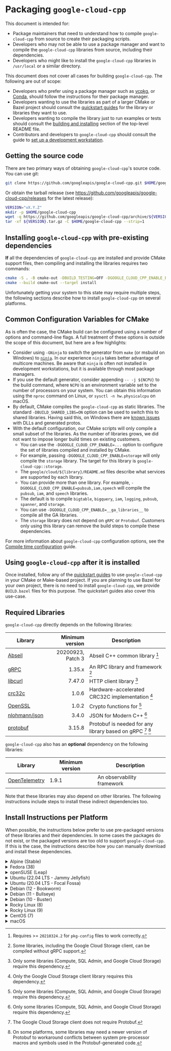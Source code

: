 # Packaging `google-cloud-cpp`

This document is intended for:

- Package maintainers that need to understand how to compile `google-cloud-cpp`
  from source to create their packaging scripts.
- Developers who may not be able to use a package manager and want to compile
  the `google-cloud-cpp` libraries from source, including their dependencies.
- Developers who might like to install the `google-cloud-cpp` libraries in
  `/usr/local` or a similar directory.

This document does not cover all cases for building `google-cloud-cpp`. The
following are out of scope:

- Developers who prefer using a package manager such as
  [vcpkg](https://vcpkg.io), or [Conda](https://conda.io), should follow the
  instructions for their package manager.
- Developers wanting to use the libraries as part of a larger CMake or Bazel
  project should consult the [quickstart guides](/README.md#quickstart) for the
  library or libraries they want to use.
- Developers wanting to compile the library just to run examples or tests should
  consult the [building and installing](/README.md#building-and-installing)
  section of the top-level README file.
- Contributors and developers to `google-cloud-cpp` should consult the guide to
  [set up a development workstation][howto-setup-dev-workstation].

## Getting the source code

There are two primary ways of obtaining `google-cloud-cpp`'s source code. You
can use git:

```bash
git clone https://github.com/googleapis/google-cloud-cpp.git $HOME/google-cloud-cpp
```

Or obtain the tarball release (see
https://github.com/googleapis/google-cloud-cpp/releases for the latest release):

```bash
VERSION="vX.Y.Z"
mkdir -p $HOME/google-cloud-cpp
wget -q https://github.com/googleapis/google-cloud-cpp/archive/${VERSION}.tar.gz
tar -xf ${VERSION}.tar.gz -C $HOME/google-cloud-cpp --strip=1
```

## Installing `google-cloud-cpp` with pre-existing dependencies

**If** all the dependencies of `google-cloud-cpp` are installed and provide
CMake support files, then compiling and installing the libraries requires two
commands:

```bash
cmake -S . -B cmake-out -DBUILD_TESTING=OFF -DGOOGLE_CLOUD_CPP_ENABLE_EXAMPLES=OFF
cmake --build cmake-out --target install
```

Unfortunately getting your system to this state may require multiple steps, the
following sections describe how to install `google-cloud-cpp` on several
platforms.

## Common Configuration Variables for CMake

As is often the case, the CMake build can be configured using a number of
options and command-line flags. A full treatment of these options is outside the
scope of this document, but here are a few highlights:

- Consider using `-GNinja` to switch the generator from `make` (or msbuild on
  Windows) to [`ninja`][ninja-build]. In our experience `ninja` takes better
  advantage of multicore machines. Be aware that `ninja` is often not installed
  in development workstations, but it is available through most package
  managers.
- If you use the default generator, consider appending `-- -j ${NCPU}` to the
  build command, where `NCPU` is an environment variable set to the number of
  processors on your system. You can obtain this information using the `nproc`
  command on Linux, or `sysctl -n hw.physicalcpu` on macOS.
- By default, CMake compiles the `google-cloud-cpp` as static libraries. The
  standard `-DBUILD_SHARED_LIBS=ON` option can be used to switch this to shared
  libraries. Having said this, on Windows there are [known issues][issues-5489]
  with DLLs and generated protos.
- With the default configuration, our CMake scripts will only compile a small
  subset of the libraries. As the number of libraries grows, we did not want to
  impose longer build times on existing customers.
  - You can use the `-DGOOGLE_CLOUD_CPP_ENABLE=...` option to configure the set
    of libraries compiled and installed by CMake.
  - For example, passing `-DGOOGLE_CLOUD_CPP_ENABLE=storage` will only compile
    the `storage` library. The target for this library is
    `google-cloud-cpp::storage`.
  - The `google/cloud/${library}/README.md` files describe what services are
    supported by each library.
  - You can provide more than one library. For example,
    `-DGOOGLE_CLOUD_CPP_ENABLE=pubsub,iam,speech` will compile the `pubsub`,
    `iam`, and `speech` libraries.
  - The default is to compile `bigtable`, `bigquery`, `iam`, `logging`,
    `pubsub`, `spanner`, and `storage`.
  - You can use `-DGOOGLE_CLOUD_CPP_ENABLE=__ga_libraries__` to compile all the
    GA libraries.
  - The `storage` library does not depend on `gRPC` or `Protobuf`. Customers
    only using this library can remove the build steps to compile these
    dependencies.

For more information about `google-cloud-cpp` configuration options, see the
[Compile time configuration](/doc/compile-time-configuration.md) guide.

## Using `google-cloud-cpp` after it is installed

Once installed, follow any of the [quickstart guides](/README.md#quickstart) to
use `google-cloud-cpp` in your CMake or Make-based project. If you are planning
to use Bazel for your own project, there is no need to install
`google-cloud-cpp`, we provide `BUILD.bazel` files for this purpose. The
quickstart guides also cover this use-case.

## Required Libraries

`google-cloud-cpp` directly depends on the following libraries:

| Library                           |   Minimum version | Description                                                |
| --------------------------------- | ----------------: | ---------------------------------------------------------- |
| [Abseil][abseil-gh]               | 20200923, Patch 3 | Abseil C++ common library [^1]                             |
| [gRPC][grpc-gh]                   |            1.35.x | An RPC library and framework [^2]                          |
| [libcurl][libcurl-gh]             |            7.47.0 | HTTP client library [^3]                                   |
| [crc32c][crc32c-gh]               |             1.0.6 | Hardware-accelerated CRC32C implementation [^4]            |
| [OpenSSL][openssl-gh]             |             1.0.2 | Crypto functions for [^3]                                  |
| [nlohmann/json][nlohmann-json-gh] |             3.4.0 | JSON for Modern C++ [^3]                                   |
| [protobuf][protobuf-gh]           |            3.15.8 | Protobuf is needed for any library based on gRPC [^5] [^6] |

`google-cloud-cpp` also has an **optional** dependency on the following
libraries:

| Library                           | Minimum version | Description                |
| --------------------------------- | --------------- | -------------------------- |
| [OpenTelemetry][opentelemetry-gh] | 1.9.1           | An observability framework |

Note that these libraries may also depend on other libraries. The following
instructions include steps to install these indirect dependencies too.

## Install Instructions per Platform

When possible, the instructions below prefer to use pre-packaged versions of
these libraries and their dependencies. In some cases the packages do not exist,
or the packaged versions are too old to support `google-cloud-cpp`. If this is
the case, the instructions describe how you can manually download and install
these dependencies.

<!-- inject-distro-instructions-start -->

<details>
<summary>Alpine (Stable)</summary>
<br>

Install the minimal development tools, libcurl, and OpenSSL:

```bash
apk update && \
    apk add bash ca-certificates cmake curl git \
        gcc g++ make tar unzip zip zlib-dev
```

Alpine's version of `pkg-config` (https://github.com/pkgconf/pkgconf) is slow
when handling `.pc` files with lots of `Requires:` deps, which happens with
Abseil, so we use the normal `pkg-config` binary, which seems to not suffer from
this bottleneck. For more details see
https://github.com/pkgconf/pkgconf/issues/229 and
https://github.com/googleapis/google-cloud-cpp/issues/7052.

```bash
mkdir -p $HOME/Downloads/pkg-config-cpp && cd $HOME/Downloads/pkg-config-cpp
curl -fsSL https://pkgconfig.freedesktop.org/releases/pkg-config-0.29.2.tar.gz | \
    tar -xzf - --strip-components=1 && \
    ./configure --with-internal-glib && \
    make -j ${NCPU:-4} && \
sudo make install
export PKG_CONFIG_PATH=/usr/local/lib64/pkgconfig:/usr/local/lib/pkgconfig:/usr/lib64/pkgconfig
```

#### Dependencies

The versions of Abseil, Protobuf, gRPC, OpenSSL, and nlohmann-json included with
Alpine >= 3.16 meet `google-cloud-cpp`'s requirements. We can simply install the
development packages

```bash
apk update && \
    apk add abseil-cpp-dev c-ares-dev curl-dev grpc-dev \
        protobuf-dev nlohmann-json openssl-dev re2-dev
```

#### crc32c

The project depends on the Crc32c library, we need to compile this from source:

```bash
mkdir -p $HOME/Downloads/crc32c && cd $HOME/Downloads/crc32c
curl -fsSL https://github.com/google/crc32c/archive/1.1.2.tar.gz | \
    tar -xzf - --strip-components=1 && \
    cmake \
        -DCMAKE_BUILD_TYPE=Release \
        -DBUILD_SHARED_LIBS=yes \
        -DCRC32C_BUILD_TESTS=OFF \
        -DCRC32C_BUILD_BENCHMARKS=OFF \
        -DCRC32C_USE_GLOG=OFF \
        -S . -B cmake-out && \
    cmake --build cmake-out -- -j ${NCPU:-4} && \
sudo cmake --build cmake-out --target install -- -j ${NCPU:-4}
```

#### opentelemetry-cpp

The project has an **optional** dependency on the OpenTelemetry library. We
recommend installing this library because:

- the dependency will become required in the google-cloud-cpp v3.x series.
- it is needed to produce distributed traces of the library.

```bash
mkdir -p $HOME/Downloads/opentelemetry-cpp && cd $HOME/Downloads/opentelemetry-cpp
curl -fsSL https://github.com/open-telemetry/opentelemetry-cpp/archive/v1.14.2.tar.gz | \
    tar -xzf - --strip-components=1 && \
    cmake \
        -DCMAKE_BUILD_TYPE=Release \
        -DBUILD_SHARED_LIBS=yes \
        -DWITH_EXAMPLES=OFF \
        -DWITH_ABSEIL=ON \
        -DBUILD_TESTING=OFF \
        -DOPENTELEMETRY_INSTALL=ON \
        -DOPENTELEMETRY_ABI_VERSION_NO=2 \
        -S . -B cmake-out && \
sudo cmake --build cmake-out --target install -- -j ${NCPU:-4}
```

#### Compile and install the main project

We can now compile and install `google-cloud-cpp`:

```bash
# Pick a location to install the artifacts, e.g., `/usr/local` or `/opt`
PREFIX="${HOME}/google-cloud-cpp-installed"
cmake -S . -B cmake-out \
  -DCMAKE_BUILD_TYPE=Release \
  -DCMAKE_INSTALL_PREFIX="${PREFIX}" \
  -DBUILD_TESTING=OFF \
  -DGOOGLE_CLOUD_CPP_ENABLE_EXAMPLES=OFF \
  -DGOOGLE_CLOUD_CPP_ENABLE=__ga_libraries__,opentelemetry
cmake --build cmake-out -- -j "$(nproc)"
cmake --build cmake-out --target install
```

</details>

<details>
<summary>Fedora (38)</summary>
<br>

Install the minimal development tools:

```bash
sudo dnf makecache && \
sudo dnf install -y cmake curl findutils gcc-c++ git make ninja-build \
        openssl-devel patch unzip tar wget zip zlib-devel
```

Fedora 38 includes packages, with recent enough versions, for most of the direct
dependencies of `google-cloud-cpp`.

```bash
sudo dnf makecache && \
sudo dnf install -y protobuf-compiler protobuf-devel grpc-cpp grpc-devel \
        libcurl-devel google-crc32c-devel
```

#### Patching pkg-config

If you are not planning to use `pkg-config(1)` you can skip these steps.

Fedora's version of `pkg-config` (https://github.com/pkgconf/pkgconf) is slow
when handling `.pc` files with lots of `Requires:` deps, which happens with
Abseil. If you plan to use `pkg-config` with any of the installed artifacts, you
may want to use a recent version of the standard `pkg-config` binary. If not,
`sudo dnf install pkgconfig` should work.

```bash
mkdir -p $HOME/Downloads/pkg-config-cpp && cd $HOME/Downloads/pkg-config-cpp
curl -fsSL https://pkgconfig.freedesktop.org/releases/pkg-config-0.29.2.tar.gz | \
    tar -xzf - --strip-components=1 && \
    ./configure --with-internal-glib && \
    make -j ${NCPU:-4} && \
sudo make install && \
sudo ldconfig
```

Older versions of Fedora hard-code RE2 to use C++11. It was fixed starting with
Fedora:38. If you using Fedora >= 38 or you are not planning to use
`pkg-config(1)` you can ignore this step. Alternatively, you can install RE2 and
gRPC from source.

```
sed -i 's/-std=c\+\+11 //' /usr/lib64/pkgconfig/re2.pc
```

The following steps will install libraries and tools in `/usr/local`. By
default, pkg-config does not search in these directories.

```bash
export PKG_CONFIG_PATH=/usr/local/share/pkgconfig:/usr/lib64/pkgconfig:/usr/local/lib64/pkgconfig
```

#### nlohmann_json library

The project depends on the nlohmann_json library. We use CMake to install it as
this installs the necessary CMake configuration files. Note that this is a
header-only library, and often installed manually. This leaves your environment
without support for CMake pkg-config.

```bash
mkdir -p $HOME/Downloads/json && cd $HOME/Downloads/json
curl -fsSL https://github.com/nlohmann/json/archive/v3.11.3.tar.gz | \
    tar -xzf - --strip-components=1 && \
    cmake \
      -DCMAKE_BUILD_TYPE=Release \
      -DBUILD_SHARED_LIBS=yes \
      -DBUILD_TESTING=OFF \
      -DJSON_BuildTests=OFF \
      -S . -B cmake-out && \
sudo cmake --build cmake-out --target install -- -j ${NCPU:-4} && \
sudo ldconfig
```

#### opentelemetry-cpp

The project has an **optional** dependency on the OpenTelemetry library. We
recommend installing this library because:

- the dependency will become required in the google-cloud-cpp v3.x series.
- it is needed to produce distributed traces of the library.

```bash
mkdir -p $HOME/Downloads/opentelemetry-cpp && cd $HOME/Downloads/opentelemetry-cpp
curl -fsSL https://github.com/open-telemetry/opentelemetry-cpp/archive/v1.14.2.tar.gz | \
    tar -xzf - --strip-components=1 && \
    cmake \
        -DCMAKE_BUILD_TYPE=Release \
        -DBUILD_SHARED_LIBS=yes \
        -DWITH_EXAMPLES=OFF \
        -DWITH_ABSEIL=ON \
        -DBUILD_TESTING=OFF \
        -DOPENTELEMETRY_INSTALL=ON \
        -DOPENTELEMETRY_ABI_VERSION_NO=2 \
        -S . -B cmake-out && \
sudo cmake --build cmake-out --target install -- -j ${NCPU:-4} && \
sudo ldconfig
```

#### Compile and install the main project

We can now compile and install `google-cloud-cpp`:

```bash
# Pick a location to install the artifacts, e.g., `/usr/local` or `/opt`
PREFIX="${HOME}/google-cloud-cpp-installed"
cmake -S . -B cmake-out \
  -DCMAKE_BUILD_TYPE=Release \
  -DCMAKE_INSTALL_PREFIX="${PREFIX}" \
  -DBUILD_TESTING=OFF \
  -DGOOGLE_CLOUD_CPP_ENABLE_EXAMPLES=OFF \
  -DGOOGLE_CLOUD_CPP_ENABLE=__ga_libraries__,opentelemetry
cmake --build cmake-out -- -j "$(nproc)"
cmake --build cmake-out --target install
```

</details>

<details>
<summary>openSUSE (Leap)</summary>
<br>

Install the minimal development tools.

**NOTE:** The default compiler on openSUSE (GCC 7.5.0) crashes while compiling
some of the files generated by Protobuf. Minor variations in the Protobuf
version or the libraries changes where the compiler crashes. We recommend you
use GCC 8 or higher to compile `google-cloud-cpp`.

```bash
sudo zypper refresh && \
sudo zypper install --allow-downgrade -y automake cmake curl \
        gcc gcc-c++ gcc8 gcc8-c++ git gzip libtool make patch tar wget
```

Install the dependencies for `google-cloud-cpp`.

```bash
sudo zypper refresh && \
sudo zypper install --allow-downgrade -y libcurl-devel libopenssl-devel \
        abseil-cpp-devel grpc-devel libprotobuf-devel libcrc32c-devel \
        nlohmann_json-devel
```

The following steps will install libraries and tools in `/usr/local`. openSUSE
does not search for shared libraries in these directories by default. There are
multiple ways to solve this problem, the following steps are one solution:

```bash
(echo "/usr/local/lib" ; echo "/usr/local/lib64") | \
sudo tee /etc/ld.so.conf.d/usrlocal.conf
export PKG_CONFIG_PATH=/usr/local/lib/pkgconfig:/usr/local/lib64/pkgconfig
export PATH=/usr/local/bin:${PATH}
```

#### opentelemetry-cpp

The project has an **optional** dependency on the OpenTelemetry library. We
recommend installing this library because:

- the dependency will become required in the google-cloud-cpp v3.x series.
- it is needed to produce distributed traces of the library.

```bash
mkdir -p $HOME/Downloads/opentelemetry-cpp && cd $HOME/Downloads/opentelemetry-cpp
curl -fsSL https://github.com/open-telemetry/opentelemetry-cpp/archive/v1.14.2.tar.gz | \
    tar -xzf - --strip-components=1 && \
    cmake \
        -DCMAKE_BUILD_TYPE=Release \
        -DBUILD_SHARED_LIBS=yes \
        -DWITH_EXAMPLES=OFF \
        -DWITH_ABSEIL=ON \
        -DBUILD_TESTING=OFF \
        -DOPENTELEMETRY_INSTALL=ON \
        -DOPENTELEMETRY_ABI_VERSION_NO=2 \
        -S . -B cmake-out && \
sudo cmake --build cmake-out --target install -- -j ${NCPU:-4} && \
sudo ldconfig
```

Use the following environment variables to configure the compiler used by CMake.

export CXX=g++-8

export CC=gcc-8

#### Compile and install the main project

We can now compile and install `google-cloud-cpp`:

```bash
# Pick a location to install the artifacts, e.g., `/usr/local` or `/opt`
PREFIX="${HOME}/google-cloud-cpp-installed"
cmake -S . -B cmake-out \
  -DCMAKE_BUILD_TYPE=Release \
  -DCMAKE_INSTALL_PREFIX="${PREFIX}" \
  -DBUILD_TESTING=OFF \
  -DGOOGLE_CLOUD_CPP_ENABLE_EXAMPLES=OFF \
  -DGOOGLE_CLOUD_CPP_ENABLE=__ga_libraries__,opentelemetry
cmake --build cmake-out -- -j "$(nproc)"
cmake --build cmake-out --target install
```

</details>

<details>
<summary>Ubuntu (22.04 LTS - Jammy Jellyfish)</summary>
<br>

Install the minimal development tools, libcurl, OpenSSL and libc-ares:

```bash
export DEBIAN_FRONTEND=noninteractive
sudo apt-get update && \
sudo apt-get --no-install-recommends install -y apt-transport-https apt-utils \
        automake build-essential cmake ca-certificates curl git \
        gcc g++ libc-ares-dev libc-ares2 libcurl4-openssl-dev libre2-dev \
        libssl-dev m4 make pkg-config tar wget zlib1g-dev
```

#### Abseil

We need a recent version of Abseil. Enabling `ABSL_PROPAGATE_CXX_STD` propagates
the version of C++ used to compile Abseil to anything that depends on Abseil.

```bash
mkdir -p $HOME/Downloads/abseil-cpp && cd $HOME/Downloads/abseil-cpp
curl -fsSL https://github.com/abseil/abseil-cpp/archive/20240116.1.tar.gz | \
    tar -xzf - --strip-components=1 && \
    cmake \
      -DCMAKE_BUILD_TYPE=Release \
      -DABSL_BUILD_TESTING=OFF \
      -DABSL_PROPAGATE_CXX_STD=ON \
      -DBUILD_SHARED_LIBS=yes \
      -S . -B cmake-out && \
    cmake --build cmake-out -- -j ${NCPU:-4} && \
sudo cmake --build cmake-out --target install -- -j ${NCPU:-4} && \
sudo ldconfig
```

#### Protobuf

We need to install a version of Protobuf that is recent enough to support the
Google Cloud Platform proto files:

```bash
mkdir -p $HOME/Downloads/protobuf && cd $HOME/Downloads/protobuf
curl -fsSL https://github.com/protocolbuffers/protobuf/archive/v25.3.tar.gz | \
    tar -xzf - --strip-components=1 && \
    cmake \
        -DCMAKE_BUILD_TYPE=Release \
        -DBUILD_SHARED_LIBS=yes \
        -Dprotobuf_BUILD_TESTS=OFF \
        -Dprotobuf_ABSL_PROVIDER=package \
        -S . -B cmake-out && \
    cmake --build cmake-out -- -j ${NCPU:-4} && \
sudo cmake --build cmake-out --target install -- -j ${NCPU:-4} && \
sudo ldconfig
```

#### gRPC

We also need a version of gRPC that is recent enough to support the Google Cloud
Platform proto files. We install it using:

```bash
mkdir -p $HOME/Downloads/grpc && cd $HOME/Downloads/grpc
curl -fsSL https://github.com/grpc/grpc/archive/v1.62.0.tar.gz | \
    tar -xzf - --strip-components=1 && \
    cmake \
        -DCMAKE_BUILD_TYPE=Release \
        -DBUILD_SHARED_LIBS=yes \
        -DgRPC_INSTALL=ON \
        -DgRPC_BUILD_TESTS=OFF \
        -DgRPC_ABSL_PROVIDER=package \
        -DgRPC_CARES_PROVIDER=package \
        -DgRPC_PROTOBUF_PROVIDER=package \
        -DgRPC_RE2_PROVIDER=package \
        -DgRPC_SSL_PROVIDER=package \
        -DgRPC_ZLIB_PROVIDER=package \
        -S . -B cmake-out && \
    cmake --build cmake-out -- -j ${NCPU:-4} && \
sudo cmake --build cmake-out --target install -- -j ${NCPU:-4} && \
sudo ldconfig
```

#### crc32c

The project depends on the Crc32c library, we need to compile this from source:

```bash
mkdir -p $HOME/Downloads/crc32c && cd $HOME/Downloads/crc32c
curl -fsSL https://github.com/google/crc32c/archive/1.1.2.tar.gz | \
    tar -xzf - --strip-components=1 && \
    cmake \
        -DCMAKE_BUILD_TYPE=Release \
        -DBUILD_SHARED_LIBS=yes \
        -DCRC32C_BUILD_TESTS=OFF \
        -DCRC32C_BUILD_BENCHMARKS=OFF \
        -DCRC32C_USE_GLOG=OFF \
        -S . -B cmake-out && \
    cmake --build cmake-out -- -j ${NCPU:-4} && \
sudo cmake --build cmake-out --target install -- -j ${NCPU:-4} && \
sudo ldconfig
```

#### nlohmann_json library

The project depends on the nlohmann_json library. We use CMake to install it as
this installs the necessary CMake configuration files. Note that this is a
header-only library, and often installed manually. This leaves your environment
without support for CMake pkg-config.

```bash
mkdir -p $HOME/Downloads/json && cd $HOME/Downloads/json
curl -fsSL https://github.com/nlohmann/json/archive/v3.11.3.tar.gz | \
    tar -xzf - --strip-components=1 && \
    cmake \
      -DCMAKE_BUILD_TYPE=Release \
      -DBUILD_SHARED_LIBS=yes \
      -DBUILD_TESTING=OFF \
      -DJSON_BuildTests=OFF \
      -S . -B cmake-out && \
sudo cmake --build cmake-out --target install -- -j ${NCPU:-4} && \
sudo ldconfig
```

#### opentelemetry-cpp

The project has an **optional** dependency on the OpenTelemetry library. We
recommend installing this library because:

- the dependency will become required in the google-cloud-cpp v3.x series.
- it is needed to produce distributed traces of the library.

```bash
mkdir -p $HOME/Downloads/opentelemetry-cpp && cd $HOME/Downloads/opentelemetry-cpp
curl -fsSL https://github.com/open-telemetry/opentelemetry-cpp/archive/v1.14.2.tar.gz | \
    tar -xzf - --strip-components=1 && \
    cmake \
        -DCMAKE_BUILD_TYPE=Release \
        -DBUILD_SHARED_LIBS=yes \
        -DWITH_EXAMPLES=OFF \
        -DWITH_ABSEIL=ON \
        -DBUILD_TESTING=OFF \
        -DOPENTELEMETRY_INSTALL=ON \
        -DOPENTELEMETRY_ABI_VERSION_NO=2 \
        -S . -B cmake-out && \
sudo cmake --build cmake-out --target install -- -j ${NCPU:-4} && \
sudo ldconfig
```

#### Compile and install the main project

We can now compile and install `google-cloud-cpp`:

```bash
# Pick a location to install the artifacts, e.g., `/usr/local` or `/opt`
PREFIX="${HOME}/google-cloud-cpp-installed"
cmake -S . -B cmake-out \
  -DCMAKE_BUILD_TYPE=Release \
  -DCMAKE_INSTALL_PREFIX="${PREFIX}" \
  -DBUILD_TESTING=OFF \
  -DGOOGLE_CLOUD_CPP_ENABLE_EXAMPLES=OFF \
  -DGOOGLE_CLOUD_CPP_ENABLE=__ga_libraries__,opentelemetry
cmake --build cmake-out -- -j "$(nproc)"
cmake --build cmake-out --target install
```

</details>

<details>
<summary>Ubuntu (20.04 LTS - Focal Fossa)</summary>
<br>

Install the minimal development tools, libcurl, OpenSSL and libc-ares:

```bash
export DEBIAN_FRONTEND=noninteractive
sudo apt-get update && \
sudo apt-get --no-install-recommends install -y apt-transport-https apt-utils \
        automake build-essential cmake ca-certificates curl git \
        gcc g++ libc-ares-dev libc-ares2 libcurl4-openssl-dev \
        libssl-dev m4 make pkg-config tar wget zlib1g-dev
```

#### Abseil

We need a recent version of Abseil. Enabling `ABSL_PROPAGATE_CXX_STD` propagates
the version of C++ used to compile Abseil to anything that depends on Abseil.

```bash
mkdir -p $HOME/Downloads/abseil-cpp && cd $HOME/Downloads/abseil-cpp
curl -fsSL https://github.com/abseil/abseil-cpp/archive/20240116.1.tar.gz | \
    tar -xzf - --strip-components=1 && \
    cmake \
      -DCMAKE_BUILD_TYPE=Release \
      -DABSL_BUILD_TESTING=OFF \
      -DABSL_PROPAGATE_CXX_STD=ON \
      -DBUILD_SHARED_LIBS=yes \
      -S . -B cmake-out && \
    cmake --build cmake-out -- -j ${NCPU:-4} && \
sudo cmake --build cmake-out --target install -- -j ${NCPU:-4} && \
sudo ldconfig
```

#### Protobuf

We need to install a version of Protobuf that is recent enough to support the
Google Cloud Platform proto files:

```bash
mkdir -p $HOME/Downloads/protobuf && cd $HOME/Downloads/protobuf
curl -fsSL https://github.com/protocolbuffers/protobuf/archive/v25.3.tar.gz | \
    tar -xzf - --strip-components=1 && \
    cmake \
        -DCMAKE_BUILD_TYPE=Release \
        -DBUILD_SHARED_LIBS=yes \
        -Dprotobuf_BUILD_TESTS=OFF \
        -Dprotobuf_ABSL_PROVIDER=package \
        -S . -B cmake-out && \
    cmake --build cmake-out -- -j ${NCPU:-4} && \
sudo cmake --build cmake-out --target install -- -j ${NCPU:-4} && \
sudo ldconfig
```

#### RE2

The version of RE2 included with this distro hard-codes C++11 in its pkg-config
file. You can skip this build and use the system's package if you are not
planning to use pkg-config.

```bash
mkdir -p $HOME/Downloads/re2 && cd $HOME/Downloads/re2
curl -fsSL https://github.com/google/re2/archive/2024-03-01.tar.gz | \
    tar -xzf - --strip-components=1 && \
    cmake -DCMAKE_BUILD_TYPE=Release \
        -DBUILD_SHARED_LIBS=ON \
        -DRE2_BUILD_TESTING=OFF \
        -S . -B cmake-out && \
    cmake --build cmake-out -- -j ${NCPU:-4} && \
sudo cmake --build cmake-out --target install -- -j ${NCPU:-4} && \
sudo ldconfig
```

#### gRPC

We also need a version of gRPC that is recent enough to support the Google Cloud
Platform proto files. We install it using:

```bash
mkdir -p $HOME/Downloads/grpc && cd $HOME/Downloads/grpc
curl -fsSL https://github.com/grpc/grpc/archive/v1.62.0.tar.gz | \
    tar -xzf - --strip-components=1 && \
    cmake \
        -DCMAKE_BUILD_TYPE=Release \
        -DBUILD_SHARED_LIBS=yes \
        -DgRPC_INSTALL=ON \
        -DgRPC_BUILD_TESTS=OFF \
        -DgRPC_ABSL_PROVIDER=package \
        -DgRPC_CARES_PROVIDER=package \
        -DgRPC_PROTOBUF_PROVIDER=package \
        -DgRPC_RE2_PROVIDER=package \
        -DgRPC_SSL_PROVIDER=package \
        -DgRPC_ZLIB_PROVIDER=package \
        -S . -B cmake-out && \
    cmake --build cmake-out -- -j ${NCPU:-4} && \
sudo cmake --build cmake-out --target install -- -j ${NCPU:-4} && \
sudo ldconfig
```

#### crc32c

The project depends on the Crc32c library, we need to compile this from source:

```bash
mkdir -p $HOME/Downloads/crc32c && cd $HOME/Downloads/crc32c
curl -fsSL https://github.com/google/crc32c/archive/1.1.2.tar.gz | \
    tar -xzf - --strip-components=1 && \
    cmake \
        -DCMAKE_BUILD_TYPE=Release \
        -DBUILD_SHARED_LIBS=yes \
        -DCRC32C_BUILD_TESTS=OFF \
        -DCRC32C_BUILD_BENCHMARKS=OFF \
        -DCRC32C_USE_GLOG=OFF \
        -S . -B cmake-out && \
    cmake --build cmake-out -- -j ${NCPU:-4} && \
sudo cmake --build cmake-out --target install -- -j ${NCPU:-4} && \
sudo ldconfig
```

#### nlohmann_json library

The project depends on the nlohmann_json library. We use CMake to install it as
this installs the necessary CMake configuration files. Note that this is a
header-only library, and often installed manually. This leaves your environment
without support for CMake pkg-config.

```bash
mkdir -p $HOME/Downloads/json && cd $HOME/Downloads/json
curl -fsSL https://github.com/nlohmann/json/archive/v3.11.3.tar.gz | \
    tar -xzf - --strip-components=1 && \
    cmake \
      -DCMAKE_BUILD_TYPE=Release \
      -DBUILD_SHARED_LIBS=yes \
      -DBUILD_TESTING=OFF \
      -DJSON_BuildTests=OFF \
      -S . -B cmake-out && \
sudo cmake --build cmake-out --target install -- -j ${NCPU:-4} && \
sudo ldconfig
```

#### opentelemetry-cpp

The project has an **optional** dependency on the OpenTelemetry library. We
recommend installing this library because:

- the dependency will become required in the google-cloud-cpp v3.x series.
- it is needed to produce distributed traces of the library.

```bash
mkdir -p $HOME/Downloads/opentelemetry-cpp && cd $HOME/Downloads/opentelemetry-cpp
curl -fsSL https://github.com/open-telemetry/opentelemetry-cpp/archive/v1.14.2.tar.gz | \
    tar -xzf - --strip-components=1 && \
    cmake \
        -DCMAKE_BUILD_TYPE=Release \
        -DBUILD_SHARED_LIBS=yes \
        -DWITH_EXAMPLES=OFF \
        -DWITH_ABSEIL=ON \
        -DBUILD_TESTING=OFF \
        -DOPENTELEMETRY_INSTALL=ON \
        -DOPENTELEMETRY_ABI_VERSION_NO=2 \
        -S . -B cmake-out && \
sudo cmake --build cmake-out --target install -- -j ${NCPU:-4} && \
sudo ldconfig
```

#### Compile and install the main project

We can now compile and install `google-cloud-cpp`:

```bash
# Pick a location to install the artifacts, e.g., `/usr/local` or `/opt`
PREFIX="${HOME}/google-cloud-cpp-installed"
cmake -S . -B cmake-out \
  -DCMAKE_BUILD_TYPE=Release \
  -DCMAKE_INSTALL_PREFIX="${PREFIX}" \
  -DBUILD_TESTING=OFF \
  -DGOOGLE_CLOUD_CPP_ENABLE_EXAMPLES=OFF \
  -DGOOGLE_CLOUD_CPP_ENABLE=__ga_libraries__,opentelemetry
cmake --build cmake-out -- -j "$(nproc)"
cmake --build cmake-out --target install
```

</details>

<details>
<summary>Debian (12 - Bookworm)</summary>
<br>

Install the minimal development tools.

```bash
sudo apt-get update && \
sudo apt-get --no-install-recommends install -y apt-transport-https apt-utils \
        automake build-essential ca-certificates cmake curl git \
        gcc g++ m4 make ninja-build pkg-config tar wget zlib1g-dev
```

Install the development packages for direct `google-cloud-cpp` dependencies:

```bash
sudo apt-get update && \
sudo apt-get --no-install-recommends install -y \
        libabsl-dev \
        libprotobuf-dev protobuf-compiler \
        libgrpc++-dev libgrpc-dev protobuf-compiler-grpc \
        libcurl4-openssl-dev libssl-dev nlohmann-json3-dev
```

#### Patching pkg-config

If you are not planning to use `pkg-config(1)` you can skip these steps.

Debian's version of `pkg-config` (https://github.com/pkgconf/pkgconf) is slow
when handling `.pc` files with lots of `Requires:` deps, which happens with
Abseil. If you plan to use `pkg-config` with any of the installed artifacts, you
may want to use a recent version of the standard `pkg-config` binary. If not,
`sudo dnf install pkgconfig` should work.

```bash
mkdir -p $HOME/Downloads/pkg-config-cpp && cd $HOME/Downloads/pkg-config-cpp
curl -fsSL https://pkgconfig.freedesktop.org/releases/pkg-config-0.29.2.tar.gz | \
    tar -xzf - --strip-components=1 && \
    ./configure --with-internal-glib && \
    make -j ${NCPU:-4} && \
sudo make install && \
sudo ldconfig
export PKG_CONFIG_PATH=/usr/lib/x86_64-linux-gnu/pkgconfig/
```

#### crc32c

The project depends on the Crc32c library, we need to compile this from source:

```bash
mkdir -p $HOME/Downloads/crc32c && cd $HOME/Downloads/crc32c
curl -fsSL https://github.com/google/crc32c/archive/1.1.2.tar.gz | \
    tar -xzf - --strip-components=1 && \
    cmake \
        -DCMAKE_BUILD_TYPE=Release \
        -DBUILD_SHARED_LIBS=yes \
        -DCRC32C_BUILD_TESTS=OFF \
        -DCRC32C_BUILD_BENCHMARKS=OFF \
        -DCRC32C_USE_GLOG=OFF \
        -S . -B cmake-out && \
    cmake --build cmake-out -- -j ${NCPU:-4} && \
sudo cmake --build cmake-out --target install -- -j ${NCPU:-4} && \
sudo ldconfig
```

#### opentelemetry-cpp

The project has an **optional** dependency on the OpenTelemetry library. We
recommend installing this library because:

- the dependency will become required in the google-cloud-cpp v3.x series.
- it is needed to produce distributed traces of the library.

```bash
mkdir -p $HOME/Downloads/opentelemetry-cpp && cd $HOME/Downloads/opentelemetry-cpp
curl -fsSL https://github.com/open-telemetry/opentelemetry-cpp/archive/v1.14.2.tar.gz | \
    tar -xzf - --strip-components=1 && \
    cmake \
        -DCMAKE_BUILD_TYPE=Release \
        -DBUILD_SHARED_LIBS=yes \
        -DWITH_EXAMPLES=OFF \
        -DWITH_ABSEIL=ON \
        -DBUILD_TESTING=OFF \
        -DOPENTELEMETRY_INSTALL=ON \
        -DOPENTELEMETRY_ABI_VERSION_NO=2 \
        -S . -B cmake-out && \
sudo cmake --build cmake-out --target install -- -j ${NCPU:-4} && \
sudo ldconfig
```

#### Compile and install the main project

We can now compile and install `google-cloud-cpp`:

```bash
# Pick a location to install the artifacts, e.g., `/usr/local` or `/opt`
PREFIX="${HOME}/google-cloud-cpp-installed"
cmake -S . -B cmake-out \
  -DCMAKE_BUILD_TYPE=Release \
  -DCMAKE_INSTALL_PREFIX="${PREFIX}" \
  -DBUILD_TESTING=OFF \
  -DGOOGLE_CLOUD_CPP_ENABLE_EXAMPLES=OFF \
  -DGOOGLE_CLOUD_CPP_ENABLE=__ga_libraries__,opentelemetry
cmake --build cmake-out -- -j "$(nproc)"
cmake --build cmake-out --target install
```

</details>

<details>
<summary>Debian (11 - Bullseye)</summary>
<br>

Install the minimal development tools, libcurl, and OpenSSL:

```bash
sudo apt-get update && \
sudo apt-get --no-install-recommends install -y apt-transport-https apt-utils \
        automake build-essential ca-certificates cmake curl git \
        gcc g++ libc-ares-dev libc-ares2 libcurl4-openssl-dev \
        libssl-dev m4 make ninja-build pkg-config tar wget zlib1g-dev
```

#### Abseil

Debian 11 ships with Abseil==20200923.3. Unfortunately, the current gRPC version
needs Abseil >= 20210324. Enabling `ABSL_PROPAGATE_CXX_STD` propagates the
version of C++ used to compile Abseil to anything that depends on Abseil.

```bash
mkdir -p $HOME/Downloads/abseil-cpp && cd $HOME/Downloads/abseil-cpp
curl -fsSL https://github.com/abseil/abseil-cpp/archive/20240116.1.tar.gz | \
    tar -xzf - --strip-components=1 && \
    cmake \
      -DCMAKE_BUILD_TYPE=Release \
      -DABSL_BUILD_TESTING=OFF \
      -DABSL_PROPAGATE_CXX_STD=ON \
      -DBUILD_SHARED_LIBS=yes \
      -S . -B cmake-out && \
    cmake --build cmake-out -- -j ${NCPU:-4} && \
sudo cmake --build cmake-out --target install -- -j ${NCPU:-4} && \
sudo ldconfig
```

#### crc32c

The project depends on the Crc32c library, we need to compile this from source:

```bash
mkdir -p $HOME/Downloads/crc32c && cd $HOME/Downloads/crc32c
curl -fsSL https://github.com/google/crc32c/archive/1.1.2.tar.gz | \
    tar -xzf - --strip-components=1 && \
    cmake \
        -DCMAKE_BUILD_TYPE=Release \
        -DBUILD_SHARED_LIBS=yes \
        -DCRC32C_BUILD_TESTS=OFF \
        -DCRC32C_BUILD_BENCHMARKS=OFF \
        -DCRC32C_USE_GLOG=OFF \
        -S . -B cmake-out && \
    cmake --build cmake-out -- -j ${NCPU:-4} && \
sudo cmake --build cmake-out --target install -- -j ${NCPU:-4} && \
sudo ldconfig
```

#### nlohmann_json library

Debian 11 also ships with nlohmann-json==3.9.1, which is recent enough for our
needs:

```bash
sudo apt-get update && \
sudo apt-get --no-install-recommends install -y nlohmann-json3-dev
```

#### Protobuf

Unless you are only using the Google Cloud Storage library the project needs
Protobuf and gRPC. Unfortunately the version of Protobuf that ships with Debian
11 is not recent enough to support the protos published by Google Cloud. We need
to build from source:

```bash
mkdir -p $HOME/Downloads/protobuf && cd $HOME/Downloads/protobuf
curl -fsSL https://github.com/protocolbuffers/protobuf/archive/v25.3.tar.gz | \
    tar -xzf - --strip-components=1 && \
    cmake \
        -DCMAKE_BUILD_TYPE=Release \
        -DBUILD_SHARED_LIBS=yes \
        -Dprotobuf_BUILD_TESTS=OFF \
        -Dprotobuf_ABSL_PROVIDER=package \
        -S . -B cmake-out && \
sudo cmake --build cmake-out --target install -- -j ${NCPU:-4} && \
sudo ldconfig
```

#### RE2

The version of RE2 included with this distro hard-codes C++11 in its pkg-config
file. You can skip this build and use the system's package if you are not
planning to use pkg-config.

```bash
mkdir -p $HOME/Downloads/re2 && cd $HOME/Downloads/re2
curl -fsSL https://github.com/google/re2/archive/2024-03-01.tar.gz | \
    tar -xzf - --strip-components=1 && \
    cmake -DCMAKE_BUILD_TYPE=Release \
        -DBUILD_SHARED_LIBS=ON \
        -DRE2_BUILD_TESTING=OFF \
        -S . -B cmake-out && \
    cmake --build cmake-out -- -j ${NCPU:-4} && \
sudo cmake --build cmake-out --target install -- -j ${NCPU:-4} && \
sudo ldconfig
```

#### gRPC

Finally, we build gRPC from source:

```bash
mkdir -p $HOME/Downloads/grpc && cd $HOME/Downloads/grpc
curl -fsSL https://github.com/grpc/grpc/archive/v1.62.0.tar.gz | \
    tar -xzf - --strip-components=1 && \
    cmake \
        -DCMAKE_BUILD_TYPE=Release \
        -DBUILD_SHARED_LIBS=yes \
        -DgRPC_INSTALL=ON \
        -DgRPC_BUILD_TESTS=OFF \
        -DgRPC_ABSL_PROVIDER=package \
        -DgRPC_CARES_PROVIDER=package \
        -DgRPC_PROTOBUF_PROVIDER=package \
        -DgRPC_RE2_PROVIDER=package \
        -DgRPC_SSL_PROVIDER=package \
        -DgRPC_ZLIB_PROVIDER=package \
        -S . -B cmake-out && \
sudo cmake --build cmake-out --target install -- -j ${NCPU:-4} && \
sudo ldconfig
```

#### opentelemetry-cpp

The project has an **optional** dependency on the OpenTelemetry library. We
recommend installing this library because:

- the dependency will become required in the google-cloud-cpp v3.x series.
- it is needed to produce distributed traces of the library.

```bash
mkdir -p $HOME/Downloads/opentelemetry-cpp && cd $HOME/Downloads/opentelemetry-cpp
curl -fsSL https://github.com/open-telemetry/opentelemetry-cpp/archive/v1.14.2.tar.gz | \
    tar -xzf - --strip-components=1 && \
    cmake \
        -DCMAKE_BUILD_TYPE=Release \
        -DBUILD_SHARED_LIBS=yes \
        -DWITH_EXAMPLES=OFF \
        -DWITH_ABSEIL=ON \
        -DBUILD_TESTING=OFF \
        -DOPENTELEMETRY_INSTALL=ON \
        -DOPENTELEMETRY_ABI_VERSION_NO=2 \
        -S . -B cmake-out && \
sudo cmake --build cmake-out --target install -- -j ${NCPU:-4} && \
sudo ldconfig
```

#### Compile and install the main project

We can now compile and install `google-cloud-cpp`:

```bash
# Pick a location to install the artifacts, e.g., `/usr/local` or `/opt`
PREFIX="${HOME}/google-cloud-cpp-installed"
cmake -S . -B cmake-out \
  -DCMAKE_BUILD_TYPE=Release \
  -DCMAKE_INSTALL_PREFIX="${PREFIX}" \
  -DBUILD_TESTING=OFF \
  -DGOOGLE_CLOUD_CPP_ENABLE_EXAMPLES=OFF \
  -DGOOGLE_CLOUD_CPP_ENABLE=__ga_libraries__,opentelemetry
cmake --build cmake-out -- -j "$(nproc)"
cmake --build cmake-out --target install
```

</details>

<details>
<summary>Debian (10 - Buster)</summary>
<br>

Install the minimal development tools, libcurl, and OpenSSL:

```bash
sudo apt-get update && \
sudo apt-get --no-install-recommends install -y apt-transport-https apt-utils \
        automake build-essential ca-certificates cmake curl git \
        gcc g++ libc-ares-dev libc-ares2 libcurl4-openssl-dev \
        libssl-dev m4 make ninja-build pkg-config tar wget zlib1g-dev
```

#### Abseil

We need a recent version of Abseil. Enabling `ABSL_PROPAGATE_CXX_STD` propagates
the version of C++ used to compile Abseil to anything that depends on Abseil.

```bash
mkdir -p $HOME/Downloads/abseil-cpp && cd $HOME/Downloads/abseil-cpp
curl -fsSL https://github.com/abseil/abseil-cpp/archive/20240116.1.tar.gz | \
    tar -xzf - --strip-components=1 && \
    cmake \
      -DCMAKE_BUILD_TYPE=Release \
      -DABSL_BUILD_TESTING=OFF \
      -DABSL_PROPAGATE_CXX_STD=ON \
      -DBUILD_SHARED_LIBS=yes \
      -S . -B cmake-out && \
    cmake --build cmake-out -- -j ${NCPU:-4} && \
sudo cmake --build cmake-out --target install -- -j ${NCPU:-4} && \
sudo ldconfig
```

#### crc32c

The project depends on the Crc32c library, we need to compile this from source:

```bash
mkdir -p $HOME/Downloads/crc32c && cd $HOME/Downloads/crc32c
curl -fsSL https://github.com/google/crc32c/archive/1.1.2.tar.gz | \
    tar -xzf - --strip-components=1 && \
    cmake \
        -DCMAKE_BUILD_TYPE=Release \
        -DBUILD_SHARED_LIBS=yes \
        -DCRC32C_BUILD_TESTS=OFF \
        -DCRC32C_BUILD_BENCHMARKS=OFF \
        -DCRC32C_USE_GLOG=OFF \
        -S . -B cmake-out && \
    cmake --build cmake-out -- -j ${NCPU:-4} && \
sudo cmake --build cmake-out --target install -- -j ${NCPU:-4} && \
sudo ldconfig
```

#### nlohmann_json library

The project depends on the nlohmann_json library. We use CMake to install it as
this installs the necessary CMake configuration files. Note that this is a
header-only library, and often installed manually. This leaves your environment
without support for CMake pkg-config.

```bash
mkdir -p $HOME/Downloads/json && cd $HOME/Downloads/json
curl -fsSL https://github.com/nlohmann/json/archive/v3.11.3.tar.gz | \
    tar -xzf - --strip-components=1 && \
    cmake \
      -DCMAKE_BUILD_TYPE=Release \
      -DBUILD_SHARED_LIBS=yes \
      -DBUILD_TESTING=OFF \
      -DJSON_BuildTests=OFF \
      -S . -B cmake-out && \
sudo cmake --build cmake-out --target install -- -j ${NCPU:-4} && \
sudo ldconfig
```

#### Protobuf

Unless you are only using the Google Cloud Storage library the project needs
Protobuf and gRPC. Unfortunately the version of Protobuf that ships with Debian
10 is not recent enough to support the protos published by Google Cloud. We need
to build from source:

```bash
mkdir -p $HOME/Downloads/protobuf && cd $HOME/Downloads/protobuf
curl -fsSL https://github.com/protocolbuffers/protobuf/archive/v25.3.tar.gz | \
    tar -xzf - --strip-components=1 && \
    cmake \
        -DCMAKE_BUILD_TYPE=Release \
        -DBUILD_SHARED_LIBS=yes \
        -Dprotobuf_BUILD_TESTS=OFF \
        -Dprotobuf_ABSL_PROVIDER=package \
        -S . -B cmake-out && \
sudo cmake --build cmake-out --target install -- -j ${NCPU:-4} && \
sudo ldconfig
```

#### RE2

The version of RE2 included with this distro hard-codes C++11 in its pkg-config
file. You can skip this build and use the system's package if you are not
planning to use pkg-config.

```bash
mkdir -p $HOME/Downloads/re2 && cd $HOME/Downloads/re2
curl -fsSL https://github.com/google/re2/archive/2024-03-01.tar.gz | \
    tar -xzf - --strip-components=1 && \
    cmake -DCMAKE_BUILD_TYPE=Release \
        -DBUILD_SHARED_LIBS=ON \
        -DRE2_BUILD_TESTING=OFF \
        -S . -B cmake-out && \
    cmake --build cmake-out -- -j ${NCPU:-4} && \
sudo cmake --build cmake-out --target install -- -j ${NCPU:-4} && \
sudo ldconfig
```

#### gRPC

Finally, we build gRPC from source:

```bash
mkdir -p $HOME/Downloads/grpc && cd $HOME/Downloads/grpc
curl -fsSL https://github.com/grpc/grpc/archive/v1.62.0.tar.gz | \
    tar -xzf - --strip-components=1 && \
    cmake \
        -DCMAKE_BUILD_TYPE=Release \
        -DBUILD_SHARED_LIBS=yes \
        -DgRPC_INSTALL=ON \
        -DgRPC_BUILD_TESTS=OFF \
        -DgRPC_ABSL_PROVIDER=package \
        -DgRPC_CARES_PROVIDER=package \
        -DgRPC_PROTOBUF_PROVIDER=package \
        -DgRPC_RE2_PROVIDER=package \
        -DgRPC_SSL_PROVIDER=package \
        -DgRPC_ZLIB_PROVIDER=package \
        -S . -B cmake-out && \
sudo cmake --build cmake-out --target install -- -j ${NCPU:-4} && \
sudo ldconfig
```

#### opentelemetry-cpp

The project has an **optional** dependency on the OpenTelemetry library. We
recommend installing this library because:

- the dependency will become required in the google-cloud-cpp v3.x series.
- it is needed to produce distributed traces of the library.

```bash
mkdir -p $HOME/Downloads/opentelemetry-cpp && cd $HOME/Downloads/opentelemetry-cpp
curl -fsSL https://github.com/open-telemetry/opentelemetry-cpp/archive/v1.14.2.tar.gz | \
    tar -xzf - --strip-components=1 && \
    cmake \
        -DCMAKE_BUILD_TYPE=Release \
        -DBUILD_SHARED_LIBS=yes \
        -DWITH_EXAMPLES=OFF \
        -DWITH_ABSEIL=ON \
        -DBUILD_TESTING=OFF \
        -DOPENTELEMETRY_INSTALL=ON \
        -DOPENTELEMETRY_ABI_VERSION_NO=2 \
        -S . -B cmake-out && \
sudo cmake --build cmake-out --target install -- -j ${NCPU:-4} && \
sudo ldconfig
```

#### Compile and install the main project

We can now compile and install `google-cloud-cpp`:

```bash
# Pick a location to install the artifacts, e.g., `/usr/local` or `/opt`
PREFIX="${HOME}/google-cloud-cpp-installed"
cmake -S . -B cmake-out \
  -DCMAKE_BUILD_TYPE=Release \
  -DCMAKE_INSTALL_PREFIX="${PREFIX}" \
  -DBUILD_TESTING=OFF \
  -DGOOGLE_CLOUD_CPP_ENABLE_EXAMPLES=OFF \
  -DGOOGLE_CLOUD_CPP_ENABLE=__ga_libraries__,opentelemetry
cmake --build cmake-out -- -j "$(nproc)"
cmake --build cmake-out --target install
```

</details>

<details>
<summary>Rocky Linux (8)</summary>
<br>

Install the minimal development tools, libcurl, OpenSSL, and the c-ares library
(required by gRPC):

```bash
sudo dnf makecache && \
sudo dnf update -y && \
sudo dnf install -y epel-release && \
sudo dnf makecache && \
sudo dnf install -y cmake curl findutils gcc-c++ git make openssl-devel \
        patch zlib-devel libcurl-devel c-ares-devel tar wget which
```

Rocky Linux's version of `pkg-config` (https://github.com/pkgconf/pkgconf) is
slow when handling `.pc` files with lots of `Requires:` deps, which happens with
Abseil. If you plan to use `pkg-config` with any of the installed artifacts, you
may want to use a recent version of the standard `pkg-config` binary. If not,
`sudo dnf install pkgconfig` should work.

```bash
mkdir -p $HOME/Downloads/pkg-config-cpp && cd $HOME/Downloads/pkg-config-cpp
curl -fsSL https://pkgconfig.freedesktop.org/releases/pkg-config-0.29.2.tar.gz | \
    tar -xzf - --strip-components=1 && \
    ./configure --with-internal-glib && \
    make -j ${NCPU:-4} && \
sudo make install && \
sudo ldconfig
```

The following steps will install libraries and tools in `/usr/local`. By
default, Rocky Linux 8 does not search for shared libraries in these
directories, there are multiple ways to solve this problem, the following steps
are one solution:

```bash
(echo "/usr/local/lib" ; echo "/usr/local/lib64") | \
sudo tee /etc/ld.so.conf.d/usrlocal.conf
export PKG_CONFIG_PATH=/usr/local/lib/pkgconfig:/usr/local/lib64/pkgconfig:/usr/lib64/pkgconfig
export PATH=/usr/local/bin:${PATH}
```

#### Abseil

We need a recent version of Abseil. Enabling `ABSL_PROPAGATE_CXX_STD` propagates
the version of C++ used to compile Abseil to anything that depends on Abseil.

```bash
mkdir -p $HOME/Downloads/abseil-cpp && cd $HOME/Downloads/abseil-cpp
curl -fsSL https://github.com/abseil/abseil-cpp/archive/20240116.1.tar.gz | \
    tar -xzf - --strip-components=1 && \
    cmake \
      -DCMAKE_BUILD_TYPE=Release \
      -DABSL_BUILD_TESTING=OFF \
      -DABSL_PROPAGATE_CXX_STD=ON \
      -DBUILD_SHARED_LIBS=yes \
      -S . -B cmake-out && \
    cmake --build cmake-out -- -j ${NCPU:-4} && \
sudo cmake --build cmake-out --target install -- -j ${NCPU:-4} && \
sudo ldconfig
```

#### Protobuf

We need to install a version of Protobuf that is recent enough to support the
Google Cloud Platform proto files:

```bash
mkdir -p $HOME/Downloads/protobuf && cd $HOME/Downloads/protobuf
curl -fsSL https://github.com/protocolbuffers/protobuf/archive/v25.3.tar.gz | \
    tar -xzf - --strip-components=1 && \
    cmake \
        -DCMAKE_BUILD_TYPE=Release \
        -DBUILD_SHARED_LIBS=yes \
        -Dprotobuf_BUILD_TESTS=OFF \
        -Dprotobuf_ABSL_PROVIDER=package \
        -S . -B cmake-out && \
    cmake --build cmake-out -- -j ${NCPU:-4} && \
sudo cmake --build cmake-out --target install -- -j ${NCPU:-4} && \
sudo ldconfig
```

#### RE2

The version of RE2 included with this distro hard-codes C++11 in its pkg-config
file. You can skip this build and use the system's package if you are not
planning to use pkg-config.

```bash
mkdir -p $HOME/Downloads/re2 && cd $HOME/Downloads/re2
curl -fsSL https://github.com/google/re2/archive/2024-03-01.tar.gz | \
    tar -xzf - --strip-components=1 && \
    cmake -DCMAKE_BUILD_TYPE=Release \
        -DBUILD_SHARED_LIBS=ON \
        -DRE2_BUILD_TESTING=OFF \
        -S . -B cmake-out && \
    cmake --build cmake-out -- -j ${NCPU:-4} && \
sudo cmake --build cmake-out --target install -- -j ${NCPU:-4} && \
sudo ldconfig
```

#### gRPC

We also need a version of gRPC that is recent enough to support the Google Cloud
Platform proto files. We manually install it using:

```bash
mkdir -p $HOME/Downloads/grpc && cd $HOME/Downloads/grpc
curl -fsSL https://github.com/grpc/grpc/archive/v1.62.0.tar.gz | \
    tar -xzf - --strip-components=1 && \
    cmake \
        -DCMAKE_BUILD_TYPE=Release \
        -DBUILD_SHARED_LIBS=yes \
        -DgRPC_INSTALL=ON \
        -DgRPC_BUILD_TESTS=OFF \
        -DgRPC_ABSL_PROVIDER=package \
        -DgRPC_CARES_PROVIDER=package \
        -DgRPC_PROTOBUF_PROVIDER=package \
        -DgRPC_RE2_PROVIDER=package \
        -DgRPC_SSL_PROVIDER=package \
        -DgRPC_ZLIB_PROVIDER=package \
        -S . -B cmake-out && \
    cmake --build cmake-out -- -j ${NCPU:-4} && \
sudo cmake --build cmake-out --target install -- -j ${NCPU:-4} && \
sudo ldconfig
```

#### crc32c

The project depends on the Crc32c library, we need to compile this from source:

```bash
mkdir -p $HOME/Downloads/crc32c && cd $HOME/Downloads/crc32c
curl -fsSL https://github.com/google/crc32c/archive/1.1.2.tar.gz | \
    tar -xzf - --strip-components=1 && \
    cmake \
        -DCMAKE_BUILD_TYPE=Release \
        -DBUILD_SHARED_LIBS=yes \
        -DCRC32C_BUILD_TESTS=OFF \
        -DCRC32C_BUILD_BENCHMARKS=OFF \
        -DCRC32C_USE_GLOG=OFF \
        -S . -B cmake-out && \
    cmake --build cmake-out -- -j ${NCPU:-4} && \
sudo cmake --build cmake-out --target install -- -j ${NCPU:-4} && \
sudo ldconfig
```

#### nlohmann_json library

The project depends on the nlohmann_json library. We use CMake to install it as
this installs the necessary CMake configuration files. Note that this is a
header-only library, and often installed manually. This leaves your environment
without support for CMake pkg-config.

```bash
mkdir -p $HOME/Downloads/json && cd $HOME/Downloads/json
curl -fsSL https://github.com/nlohmann/json/archive/v3.11.3.tar.gz | \
    tar -xzf - --strip-components=1 && \
    cmake \
      -DCMAKE_BUILD_TYPE=Release \
      -DBUILD_SHARED_LIBS=yes \
      -DBUILD_TESTING=OFF \
      -DJSON_BuildTests=OFF \
      -S . -B cmake-out && \
sudo cmake --build cmake-out --target install -- -j ${NCPU:-4} && \
sudo ldconfig
```

#### opentelemetry-cpp

The project has an **optional** dependency on the OpenTelemetry library. We
recommend installing this library because:

- the dependency will become required in the google-cloud-cpp v3.x series.
- it is needed to produce distributed traces of the library.

```bash
mkdir -p $HOME/Downloads/opentelemetry-cpp && cd $HOME/Downloads/opentelemetry-cpp
curl -fsSL https://github.com/open-telemetry/opentelemetry-cpp/archive/v1.14.2.tar.gz | \
    tar -xzf - --strip-components=1 && \
    cmake \
        -DCMAKE_BUILD_TYPE=Release \
        -DBUILD_SHARED_LIBS=yes \
        -DWITH_EXAMPLES=OFF \
        -DWITH_ABSEIL=ON \
        -DBUILD_TESTING=OFF \
        -DOPENTELEMETRY_INSTALL=ON \
        -DOPENTELEMETRY_ABI_VERSION_NO=2 \
        -S . -B cmake-out && \
sudo cmake --build cmake-out --target install -- -j ${NCPU:-4} && \
sudo ldconfig
```

#### Compile and install the main project

We can now compile and install `google-cloud-cpp`:

```bash
# Pick a location to install the artifacts, e.g., `/usr/local` or `/opt`
PREFIX="${HOME}/google-cloud-cpp-installed"
cmake -S . -B cmake-out \
  -DCMAKE_BUILD_TYPE=Release \
  -DCMAKE_INSTALL_PREFIX="${PREFIX}" \
  -DBUILD_TESTING=OFF \
  -DGOOGLE_CLOUD_CPP_ENABLE_EXAMPLES=OFF \
  -DGOOGLE_CLOUD_CPP_ENABLE=__ga_libraries__,opentelemetry
cmake --build cmake-out -- -j "$(nproc)"
cmake --build cmake-out --target install
```

</details>

<details>
<summary>Rocky Linux (9)</summary>
<br>

Install the minimal development tools, libcurl, OpenSSL, and the c-ares library
(required by gRPC):

```bash
sudo dnf makecache && \
sudo dnf update -y && \
sudo dnf install -y epel-release && \
sudo dnf makecache && \
sudo dnf install -y cmake findutils gcc-c++ git make openssl-devel \
        patch zlib-devel libcurl-devel c-ares-devel tar wget which
```

Rocky Linux's version of `pkg-config` (https://github.com/pkgconf/pkgconf) is
slow when handling `.pc` files with lots of `Requires:` deps, which happens with
Abseil. If you plan to use `pkg-config` with any of the installed artifacts, you
may want to use a recent version of the standard `pkg-config` binary. If not,
`sudo dnf install pkgconfig` should work.

```bash
mkdir -p $HOME/Downloads/pkg-config-cpp && cd $HOME/Downloads/pkg-config-cpp
curl -fsSL https://pkgconfig.freedesktop.org/releases/pkg-config-0.29.2.tar.gz | \
    tar -xzf - --strip-components=1 && \
    ./configure --with-internal-glib && \
    make -j ${NCPU:-4} && \
sudo make install && \
sudo ldconfig
```

The following steps will install libraries and tools in `/usr/local`. By
default, Rocky Linux 9 does not search for shared libraries in these
directories, there are multiple ways to solve this problem, the following steps
are one solution:

```bash
(echo "/usr/local/lib" ; echo "/usr/local/lib64") | \
sudo tee /etc/ld.so.conf.d/usrlocal.conf
export PKG_CONFIG_PATH=/usr/local/lib/pkgconfig:/usr/local/lib64/pkgconfig:/usr/lib64/pkgconfig
export PATH=/usr/local/bin:${PATH}
```

#### Abseil

Rocky Linux 9 includes a package for Abseil, unfortunately, this package is
incomplete, as it lacks the CMake support files for it. We need to compile
Abseiil from source. Enabling `ABSL_PROPAGATE_CXX_STD` propagates the version of
C++ used to compile Abseil to anything that depends on Abseil.

```bash
mkdir -p $HOME/Downloads/abseil-cpp && cd $HOME/Downloads/abseil-cpp
curl -fsSL https://github.com/abseil/abseil-cpp/archive/20240116.1.tar.gz | \
    tar -xzf - --strip-components=1 && \
    cmake \
      -DCMAKE_BUILD_TYPE=Release \
      -DABSL_BUILD_TESTING=OFF \
      -DABSL_PROPAGATE_CXX_STD=ON \
      -DBUILD_SHARED_LIBS=yes \
      -S . -B cmake-out && \
    cmake --build cmake-out -- -j ${NCPU:-4} && \
sudo cmake --build cmake-out --target install -- -j ${NCPU:-4} && \
sudo ldconfig
```

#### Protobuf

Rocky Linux ships with Protobuf 3.14.x. Some of the libraries in
`google-cloud-cpp` require Protobuf >= 3.15.8. For simplicity, we will just
install Protobuf (and any downstream packages) from source.

```bash
mkdir -p $HOME/Downloads/protobuf && cd $HOME/Downloads/protobuf
curl -fsSL https://github.com/protocolbuffers/protobuf/archive/v25.3.tar.gz | \
    tar -xzf - --strip-components=1 && \
    cmake \
        -DCMAKE_BUILD_TYPE=Release \
        -DBUILD_SHARED_LIBS=yes \
        -Dprotobuf_BUILD_TESTS=OFF \
        -Dprotobuf_ABSL_PROVIDER=package \
        -S . -B cmake-out && \
    cmake --build cmake-out -- -j ${NCPU:-4} && \
sudo cmake --build cmake-out --target install -- -j ${NCPU:-4} && \
sudo ldconfig
```

#### RE2

The version of RE2 included with this distro hard-codes C++11 in its pkg-config
file. You can skip this build and use the system's package if you are not
planning to use pkg-config.

```bash
mkdir -p $HOME/Downloads/re2 && cd $HOME/Downloads/re2
curl -fsSL https://github.com/google/re2/archive/2024-03-01.tar.gz | \
    tar -xzf - --strip-components=1 && \
    cmake -DCMAKE_BUILD_TYPE=Release \
        -DBUILD_SHARED_LIBS=ON \
        -DRE2_BUILD_TESTING=OFF \
        -S . -B cmake-out && \
    cmake --build cmake-out -- -j ${NCPU:-4} && \
sudo cmake --build cmake-out --target install -- -j ${NCPU:-4} && \
sudo ldconfig
```

#### gRPC

We also need a version of gRPC that is recent enough to support the Google Cloud
Platform proto files. Note that gRPC overrides the default C++ standard version
to C++14, we need to configure it to use the platform's default. We manually
install it using:

```bash
mkdir -p $HOME/Downloads/grpc && cd $HOME/Downloads/grpc
curl -fsSL https://github.com/grpc/grpc/archive/v1.62.0.tar.gz | \
    tar -xzf - --strip-components=1 && \
    cmake \
        -DCMAKE_CXX_STANDARD=17 \
        -DCMAKE_BUILD_TYPE=Release \
        -DBUILD_SHARED_LIBS=yes \
        -DgRPC_INSTALL=ON \
        -DgRPC_BUILD_TESTS=OFF \
        -DgRPC_ABSL_PROVIDER=package \
        -DgRPC_CARES_PROVIDER=package \
        -DgRPC_PROTOBUF_PROVIDER=package \
        -DgRPC_RE2_PROVIDER=package \
        -DgRPC_SSL_PROVIDER=package \
        -DgRPC_ZLIB_PROVIDER=package \
        -S . -B cmake-out && \
    cmake --build cmake-out -- -j ${NCPU:-4} && \
sudo cmake --build cmake-out --target install -- -j ${NCPU:-4} && \
sudo ldconfig
```

#### crc32c

The project depends on the Crc32c library, we need to compile this from source:

```bash
mkdir -p $HOME/Downloads/crc32c && cd $HOME/Downloads/crc32c
curl -fsSL https://github.com/google/crc32c/archive/1.1.2.tar.gz | \
    tar -xzf - --strip-components=1 && \
    cmake \
        -DCMAKE_BUILD_TYPE=Release \
        -DBUILD_SHARED_LIBS=yes \
        -DCRC32C_BUILD_TESTS=OFF \
        -DCRC32C_BUILD_BENCHMARKS=OFF \
        -DCRC32C_USE_GLOG=OFF \
        -S . -B cmake-out && \
    cmake --build cmake-out -- -j ${NCPU:-4} && \
sudo cmake --build cmake-out --target install -- -j ${NCPU:-4} && \
sudo ldconfig
```

#### nlohmann_json library

The project depends on the nlohmann_json library. We use CMake to install it as
this installs the necessary CMake configuration files. Note that this is a
header-only library, and often installed manually. This leaves your environment
without support for CMake pkg-config.

```bash
mkdir -p $HOME/Downloads/json && cd $HOME/Downloads/json
curl -fsSL https://github.com/nlohmann/json/archive/v3.11.3.tar.gz | \
    tar -xzf - --strip-components=1 && \
    cmake \
      -DCMAKE_BUILD_TYPE=Release \
      -DBUILD_SHARED_LIBS=yes \
      -DBUILD_TESTING=OFF \
      -DJSON_BuildTests=OFF \
      -S . -B cmake-out && \
sudo cmake --build cmake-out --target install -- -j ${NCPU:-4} && \
sudo ldconfig
```

#### opentelemetry-cpp

The project has an **optional** dependency on the OpenTelemetry library. We
recommend installing this library because:

- the dependency will become required in the google-cloud-cpp v3.x series.
- it is needed to produce distributed traces of the library.

```bash
mkdir -p $HOME/Downloads/opentelemetry-cpp && cd $HOME/Downloads/opentelemetry-cpp
curl -fsSL https://github.com/open-telemetry/opentelemetry-cpp/archive/v1.14.2.tar.gz | \
    tar -xzf - --strip-components=1 && \
    cmake \
        -DCMAKE_BUILD_TYPE=Release \
        -DBUILD_SHARED_LIBS=yes \
        -DWITH_EXAMPLES=OFF \
        -DWITH_ABSEIL=ON \
        -DBUILD_TESTING=OFF \
        -DOPENTELEMETRY_INSTALL=ON \
        -DOPENTELEMETRY_ABI_VERSION_NO=2 \
        -S . -B cmake-out && \
sudo cmake --build cmake-out --target install -- -j ${NCPU:-4} && \
sudo ldconfig
```

#### Compile and install the main project

We can now compile and install `google-cloud-cpp`:

```bash
# Pick a location to install the artifacts, e.g., `/usr/local` or `/opt`
PREFIX="${HOME}/google-cloud-cpp-installed"
cmake -S . -B cmake-out \
  -DCMAKE_BUILD_TYPE=Release \
  -DCMAKE_INSTALL_PREFIX="${PREFIX}" \
  -DBUILD_TESTING=OFF \
  -DGOOGLE_CLOUD_CPP_ENABLE_EXAMPLES=OFF \
  -DGOOGLE_CLOUD_CPP_ENABLE=__ga_libraries__,opentelemetry
cmake --build cmake-out -- -j "$(nproc)"
cmake --build cmake-out --target install
```

</details>

<details>
<summary>CentOS (7)</summary>
<br>

First install the development tools and OpenSSL. The development tools
distributed with CentOS 7 are too old to build the project. In these
instructions, we use `cmake3` and `gcc-7` obtained from
[Software Collections](https://www.softwarecollections.org/).

```bash
sudo rpm -Uvh https://dl.fedoraproject.org/pub/epel/epel-release-latest-7.noarch.rpm
sudo yum install -y centos-release-scl yum-utils
sudo yum-config-manager --enable rhel-server-rhscl-7-rpms
sudo yum makecache && \
sudo yum install -y automake cmake3 curl-devel devtoolset-7 gcc gcc-c++ \
        git libtool make openssl-devel patch re2-devel tar wget which zlib-devel
sudo ln -sf /usr/bin/cmake3 /usr/bin/cmake && sudo ln -sf /usr/bin/ctest3 /usr/bin/ctest
```

Start a bash shell with its environment configured to use the tools installed by
`devtoolset-7`.

**IMPORTANT**: All the following commands should be run from this new shell.

```bash
scl enable devtoolset-7 bash
```

CentOS-7 ships with `pkg-config` 0.27.1, which has a
[bug](https://bugs.freedesktop.org/show_bug.cgi?id=54716) that can make
invocations take extremely long to complete. If you plan to use `pkg-config`
with any of the installed artifacts, you'll want to upgrade it to something
newer. If not, `sudo yum install pkgconfig` should work instead.

```bash
mkdir -p $HOME/Downloads/pkg-config-cpp && cd $HOME/Downloads/pkg-config-cpp
curl -fsSL https://pkgconfig.freedesktop.org/releases/pkg-config-0.29.2.tar.gz | \
    tar -xzf - --strip-components=1 && \
    ./configure --with-internal-glib && \
    make -j ${NCPU:-4} && \
sudo make install && \
sudo ldconfig
```

The following steps will install libraries and tools in `/usr/local`. By
default, CentOS-7 does not search for shared libraries in these directories,
there are multiple ways to solve this problem, the following steps are one
solution:

```bash
(echo "/usr/local/lib" ; echo "/usr/local/lib64") | \
sudo tee /etc/ld.so.conf.d/usrlocal.conf
export PKG_CONFIG_PATH=/usr/local/lib/pkgconfig:/usr/local/lib64/pkgconfig:/usr/lib64/pkgconfig
export PATH=/usr/local/bin:${PATH}
```

#### Abseil

We need a recent version of Abseil. Enabling `ABSL_PROPAGATE_CXX_STD` propagates
the version of C++ used to compile Abseil to anything that depends on Abseil.

```bash
mkdir -p $HOME/Downloads/abseil-cpp && cd $HOME/Downloads/abseil-cpp
curl -fsSL https://github.com/abseil/abseil-cpp/archive/20240116.1.tar.gz | \
    tar -xzf - --strip-components=1 && \
    cmake \
      -DCMAKE_BUILD_TYPE=Release \
      -DABSL_BUILD_TESTING=OFF \
      -DABSL_PROPAGATE_CXX_STD=ON \
      -DBUILD_SHARED_LIBS=yes \
      -S . -B cmake-out && \
    cmake --build cmake-out -- -j ${NCPU:-4} && \
sudo cmake --build cmake-out --target install -- -j ${NCPU:-4} && \
sudo ldconfig
```

#### Protobuf

We need to install a version of Protobuf that is recent enough to support the
Google Cloud Platform proto files:

```bash
mkdir -p $HOME/Downloads/protobuf && cd $HOME/Downloads/protobuf
curl -fsSL https://github.com/protocolbuffers/protobuf/archive/v25.3.tar.gz | \
    tar -xzf - --strip-components=1 && \
    cmake \
        -DCMAKE_BUILD_TYPE=Release \
        -DBUILD_SHARED_LIBS=yes \
        -Dprotobuf_BUILD_TESTS=OFF \
        -Dprotobuf_ABSL_PROVIDER=package \
        -S . -B cmake-out && \
    cmake --build cmake-out -- -j ${NCPU:-4} && \
sudo cmake --build cmake-out --target install -- -j ${NCPU:-4} && \
sudo ldconfig
```

#### c-ares

Recent versions of gRPC require c-ares >= 1.11, while CentOS-7 distributes
c-ares-1.10. Manually install a newer version:

```bash
mkdir -p $HOME/Downloads/c-ares && cd $HOME/Downloads/c-ares
curl -fsSL https://github.com/c-ares/c-ares/archive/cares-1_14_0.tar.gz | \
    tar -xzf - --strip-components=1 && \
    ./buildconf && ./configure && make -j ${NCPU:-4} && \
sudo make install && \
sudo ldconfig
```

#### gRPC

We also need a version of gRPC that is recent enough to support the Google Cloud
Platform proto files. We manually install it using:

```bash
mkdir -p $HOME/Downloads/grpc && cd $HOME/Downloads/grpc
curl -fsSL https://github.com/grpc/grpc/archive/v1.62.0.tar.gz | \
    tar -xzf - --strip-components=1 && \
    cmake \
        -DCMAKE_BUILD_TYPE=Release \
        -DBUILD_SHARED_LIBS=yes \
        -DgRPC_INSTALL=ON \
        -DgRPC_BUILD_TESTS=OFF \
        -DgRPC_ABSL_PROVIDER=package \
        -DgRPC_CARES_PROVIDER=package \
        -DgRPC_PROTOBUF_PROVIDER=package \
        -DgRPC_RE2_PROVIDER=package \
        -DgRPC_SSL_PROVIDER=package \
        -DgRPC_ZLIB_PROVIDER=package \
        -S . -B cmake-out && \
    cmake --build cmake-out -- -j ${NCPU:-4} && \
sudo cmake --build cmake-out --target install -- -j ${NCPU:-4} && \
sudo ldconfig
```

#### crc32c

The project depends on the Crc32c library, we need to compile this from source:

```bash
mkdir -p $HOME/Downloads/crc32c && cd $HOME/Downloads/crc32c
curl -fsSL https://github.com/google/crc32c/archive/1.1.2.tar.gz | \
    tar -xzf - --strip-components=1 && \
    cmake \
        -DCMAKE_BUILD_TYPE=Release \
        -DBUILD_SHARED_LIBS=yes \
        -DCRC32C_BUILD_TESTS=OFF \
        -DCRC32C_BUILD_BENCHMARKS=OFF \
        -DCRC32C_USE_GLOG=OFF \
        -S . -B cmake-out && \
    cmake --build cmake-out -- -j ${NCPU:-4} && \
sudo cmake --build cmake-out --target install -- -j ${NCPU:-4} && \
sudo ldconfig
```

#### nlohmann_json library

The project depends on the nlohmann_json library. We use CMake to install it as
this installs the necessary CMake configuration files. Note that this is a
header-only library, and often installed manually. This leaves your environment
without support for CMake pkg-config.

```bash
mkdir -p $HOME/Downloads/json && cd $HOME/Downloads/json
curl -fsSL https://github.com/nlohmann/json/archive/v3.11.3.tar.gz | \
    tar -xzf - --strip-components=1 && \
    cmake \
      -DCMAKE_BUILD_TYPE=Release \
      -DBUILD_SHARED_LIBS=yes \
      -DBUILD_TESTING=OFF \
      -DJSON_BuildTests=OFF \
      -S . -B cmake-out && \
sudo cmake --build cmake-out --target install -- -j ${NCPU:-4} && \
sudo ldconfig
```

#### opentelemetry-cpp

The project has an **optional** dependency on the OpenTelemetry library. We
recommend installing this library because:

- the dependency will become required in the google-cloud-cpp v3.x series.
- it is needed to produce distributed traces of the library.

```bash
mkdir -p $HOME/Downloads/opentelemetry-cpp && cd $HOME/Downloads/opentelemetry-cpp
curl -fsSL https://github.com/open-telemetry/opentelemetry-cpp/archive/v1.14.2.tar.gz | \
    tar -xzf - --strip-components=1 && \
    cmake \
        -DCMAKE_BUILD_TYPE=Release \
        -DBUILD_SHARED_LIBS=yes \
        -DWITH_EXAMPLES=OFF \
        -DWITH_ABSEIL=ON \
        -DBUILD_TESTING=OFF \
        -DOPENTELEMETRY_INSTALL=ON \
        -DOPENTELEMETRY_ABI_VERSION_NO=2 \
        -S . -B cmake-out && \
sudo cmake --build cmake-out --target install -- -j ${NCPU:-4} && \
sudo ldconfig
```

#### Compile and install the main project

We can now compile and install `google-cloud-cpp`:

```bash
# Pick a location to install the artifacts, e.g., `/usr/local` or `/opt`
PREFIX="${HOME}/google-cloud-cpp-installed"
cmake -S . -B cmake-out \
  -DCMAKE_BUILD_TYPE=Release \
  -DCMAKE_INSTALL_PREFIX="${PREFIX}" \
  -DBUILD_TESTING=OFF \
  -DGOOGLE_CLOUD_CPP_ENABLE_EXAMPLES=OFF \
  -DGOOGLE_CLOUD_CPP_ENABLE=__ga_libraries__,opentelemetry
cmake --build cmake-out -- -j "$(nproc)"
cmake --build cmake-out --target install
```

</details>

<!-- inject-distro-instructions-end -->

<details>
<summary>macOS</summary>
<br>

First install Xcode to get all the needed development tools. These instructions
also use [Homebrew](https://brew.sh/) to install the needed third-party
dependencies.

If you don't already have Xcode installed:

```bash
xcode-select --install
```

Follow the instructions at https://brew.sh to install Homebrew. Then install the
needed dependencies:

```bash
# Some additional build tools
brew install cmake ninja
# Installs google-cloud-cpp's needed deps
brew install abseil protobuf grpc nlohmann-json crc32c openssl@1.1
```

:warning: By default, Abseil's ABI changes depending on whether it is used with
C++ >= 17 enabled or not. Installing Abseil with the default configuration is
error-prone, unless you can guarantee that all the code using Abseil (gRPC,
google-cloud-cpp, your own code, etc.) is compiled with the same C++ version.
Homebrew's version of Abseil is compiled with C++17 and requires that all
dependencies are thus compiled. See [abseil/abseil-cpp#696], and the
[homebrew formula] for more information.

Now configure, build, and install the `google-cloud-cpp` libraries that you
need. In this example, we install the [storage][storage-link] and
[spanner][spanner-link] libraries. Please see the
[Compile time configuration](/doc/compile-time-configuration.md) guide for more
details about how to configure the `google-cloud-cpp` builds.

```bash
cmake -S . -B cmake-out \
  -GNinja \
  -DGOOGLE_CLOUD_CPP_ENABLE="storage;spanner" \
  -DCMAKE_CXX_STANDARD=17 \
  -DCMAKE_BUILD_TYPE=release \
  -DBUILD_TESTING=OFF \
  -DOPENSSL_ROOT_DIR="$(brew --prefix openssl@1.1)" \
  -DCMAKE_INSTALL_PREFIX=/tmp/test-install
cmake --build cmake-out
cmake --build cmake-out --target install
```

</details>

[^1]: Requires >= `20210324.2` for `pkg-config` files to work correctly.

[^2]: Some libraries, including the Google Cloud Storage client, can be compiled
    without gRPC support.

[^3]: Only some libraries (Compute, SQL Admin, and Google Cloud Storage) require
    this dependency.

[^4]: Only the Google Cloud Storage client library requires this dependency.

[^5]: The Google Cloud Storage client does not require Protobuf.

[^6]: On some platforms, some libraries may need a newer version of Protobuf to
    workaround conflicts between system pre-processor macros and symbols used in
    the Protobuf-generated code.

[abseil-gh]: https://github.com/abseil/abseil-cpp
[abseil/abseil-cpp#696]: https://github.com/abseil/abseil-cpp/issues/696
[crc32c-gh]: https://github.com/google/crc32c
[grpc-gh]: https://github.com/grpc/grpc
[homebrew formula]: https://github.com/Homebrew/homebrew-core/blob/HEAD/Formula/abseil.rb
[howto-setup-dev-workstation]: /doc/contributor/howto-guide-setup-development-workstation.md
[issues-5489]: https://github.com/googleapis/google-cloud-cpp/issues/5849
[libcurl-gh]: https://github.com/curl/curl
[ninja-build]: https://ninja-build.org/
[nlohmann-json-gh]: https://github.com/nlohmann/json
[openssl-gh]: https://github.com/openssl/openssl
[opentelemetry-gh]: https://github.com/open-telemetry/opentelemetry-cpp
[protobuf-gh]: https://github.com/protocolbuffers/protobuf
[spanner-link]: https://github.com/googleapis/google-cloud-cpp/tree/main/google/cloud/spanner#readme
[storage-link]: https://github.com/googleapis/google-cloud-cpp/tree/main/google/cloud/storage#readme
